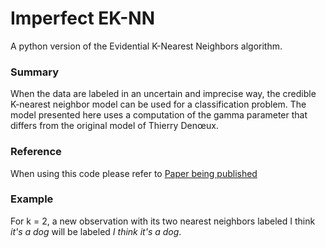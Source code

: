 # Imperfect EK-NN

A python version of the Evidential K-Nearest Neighbors algorithm.

### Summary

When the data are labeled in an uncertain and imprecise way, the credible K-nearest neighbor model can be used for a classification problem.
The model presented here uses a computation of the gamma parameter that differs from the original model of Thierry Denœux.

### Reference

When using this code please refer to [Paper being published](https://github.com/ArthurHoa/imperfect_eknn/new/master?readme=1)

### Example

For k = 2, a new observation with its two nearest neighbors labeled I think *it's a dog* will be labeled *I think it's a dog*.
